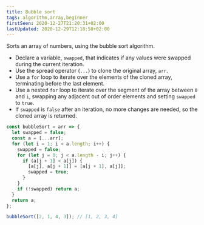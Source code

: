 ```yaml
---
title: Bubble sort
tags: algorithm,array,beginner
firstSeen: 2020-12-27T21:20:31+02:00
lastUpdated: 2020-12-29T12:18:58+02:00
---
```


Sorts an array of numbers, using the bubble sort algorithm.

- Declare a variable, `swapped`, that indicates if any values were swapped during the current iteration.
- Use the spread operator (`...`) to clone the original array, `arr`.
- Use a `for` loop to iterate over the elements of the cloned array, terminating before the last element.
- Use a nested `for` loop to iterate over the segment of the array between `0` and `i`, swapping any adjacent out of order elements and setting `swapped` to `true`.
- If `swapped` is `false` after an iteration, no more changes are needed, so the cloned array is returned.

```js
const bubbleSort = arr => {
  let swapped = false;
  const a = [...arr];
  for (let i = 1; i < a.length; i++) {
    swapped = false;
    for (let j = 0; j < a.length - i; j++) {
      if (a[j + 1] < a[j]) {
        [a[j], a[j + 1]] = [a[j + 1], a[j]];
        swapped = true;
      }
    }
    if (!swapped) return a;
  }
  return a;
};
```

```js
bubbleSort([2, 1, 4, 3]); // [1, 2, 3, 4]
```

